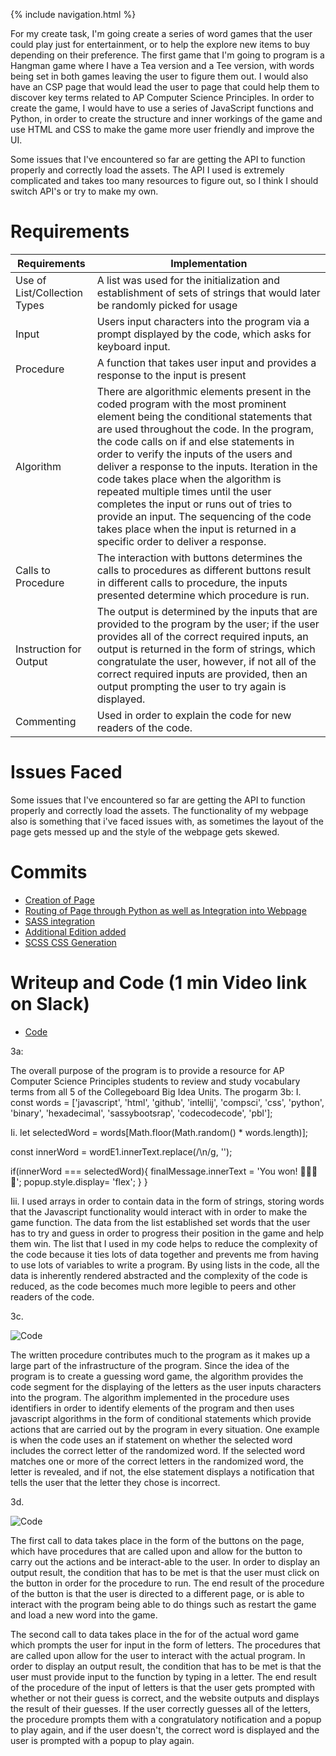 {% include navigation.html %}

For my create task, I'm going create a series of word games that the user could play just for entertainment, or to help the explore new items to buy depending on their preference. The first game that I'm going to program is a Hangman game where I have a Tea version and a Tee version, with words being set in both games leaving the user to figure them out. I would also have an CSP page that would lead the user to page that could help them to discover key terms related to AP Computer Science Principles. In order to create the game, I would have to use a series of JavaScript functions and Python, in order to create the structure and inner workings of the game and use HTML and CSS to make the game more user friendly and improve the UI.


Some issues that I've encountered so far are getting the API to function properly and correctly load the assets. The API I used is extremely complicated and takes too many resources to figure out, so I think I should switch API's or try to make my own.




# Requirements
| Requirements| Implementation |
| ------------- | ------------- |
| Use of List/Collection Types  | A list was used for the initialization and establishment of sets of strings that would later be randomly picked for usage|
| Input  | Users input characters into the program via a prompt displayed by the code, which asks for keyboard input. |
| Procedure | A function that takes user input and provides a response to the input is present |
| Algorithm | There are algorithmic elements present in the coded program with the most prominent element being the conditional statements that are used throughout the code. In the program, the code calls on if and else statements in order to verify the inputs of the users and deliver a response to the inputs. Iteration in the code takes place when the algorithm is repeated multiple times until the user completes the input or runs out of tries to provide an input. The sequencing of the code takes place when the input is returned in a specific order to deliver a response. |
| Calls to Procedure | The interaction with buttons determines the calls to procedures as different buttons result in different calls to procedure, the inputs presented determine which procedure is run. |
| Instruction for Output | The output is determined by the inputs that are provided to the program by the user; if the user provides all of the correct required inputs, an output is returned in the form of strings, which congratulate the user, however, if not all of the correct required inputs are provided, then an output prompting the user to try again is displayed. |
| Commenting | Used in order to explain the code for new readers of the code. |


# Issues Faced
Some issues that I've encountered so far are getting the API to function properly and correctly load the assets. The functionality of my webpage also is something that i've faced issues with, as sometimes the layout of the page gets messed up and the style of the webpage gets skewed.
 

# Commits 
 

* [Creation of Page](https://github.com/NinjaBreadLord/super-duper-bassoons/commit/9eff7c9e806d17d13e8304cf06087ec5597c444d)
* [Routing of Page through Python as well as Integration into Webpage](https://github.com/NinjaBreadLord/super-duper-bassoons/commit/f294298b90f9d2fa95b90135278fbaffc4c51c0d)
* [SASS integration](https://github.com/NinjaBreadLord/super-duper-bassoons/commit/ce3fe9e61da38f890d0ded6c8c5acf1daedb7161)
* [Additional Edition added](https://github.com/NinjaBreadLord/super-duper-bassoons/commit/1c372192cc431ef04f9f311cfa9bdf369327c924)
* [SCSS CSS Generation](https://github.com/NinjaBreadLord/super-duper-bassoons/commit/53fcc9cfcd9846e9fbabf991ad02e66c1538d5cb)


# Writeup and Code (1 min Video link on Slack)

* [Code](https://github.com/NinjaBreadLord/super-duper-bassoons/commit/f294298b90f9d2fa95b90135278fbaffc4c51c0d)


3a:

The overall purpose of the program is to provide a resource for AP Computer Science Principles students to review and study vocabulary terms from all 5 of the Collegeboard Big Idea Units. The progarm
3b:
I.  const words = ['javascript', 'html', 'github', 'intellij', 'compsci', 'css', 'python', 'binary', 'hexadecimal', 'sassybootsrap', 'codecodecode', 'pbl'];



Ii. let selectedWord = words[Math.floor(Math.random() * words.length)];


   const innerWord = wordE1.innerText.replace(/\n/g, '');

   if(innerWord === selectedWord){
       finalMessage.innerText = 'You won! 🗿🔥💪😳';
       popup.style.display= 'flex';
   }
}


Iii. I used arrays in order to contain data in the form of strings, storing words that the Javascript functionality would interact with in order to make the game function. The data from the list established set words that the user has to try and guess in order to progress their position in the game and help them win. The list that I used in my code helps to reduce the complexity of the code because it ties lots of data together and prevents me from having to use lots of variables to write a program. By using lists in the code, all the data is inherently rendered abstracted and the complexity of the code is reduced, as the code becomes much more legible to peers and other readers of the code.

3c.

![Code](https://github.com/NinjaBreadLord/super-duper-bassoons/blob/main/static/assets/rithwikh/Screen%20Shot%202022-02-28%20at%208.26.41%20AM.png)


The written procedure contributes much to the program as it makes up a large part of the infrastructure of the program. Since the idea of the program is to create a guessing word game, the algorithm provides the code segment for the displaying of the letters as the user inputs characters into the program. The algorithm implemented in the procedure uses identifiers in order to identify elements of the program and then uses javascript algorithms in the form of conditional statements which provide actions that are carried out by the program in every situation. One example is when the code uses an if statement on whether the selected word includes the correct letter of the randomized word. If the selected word matches one or more of the correct letters in the randomized word, the letter is revealed, and if not, the else statement displays a notification that tells the user that the letter they chose is incorrect.



3d.
 
![Code](https://github.com/NinjaBreadLord/super-duper-bassoons/blob/main/static/assets/rithwikh/Screen%20Shot%202022-02-27%20at%209.11.31%20PM.png)


The first call to data takes place in the form of the buttons on the page, which have procedures that are called upon and allow for the button to carry out the actions and be interact-able to the user. In order to display an output result, the condition that has to be met is that the user must click on the button in order for the procedure to run. The end result of the procedure of the button is that the user is directed to 
a different page, or is able to interact with the program being able to do things such as restart the game and load a new word into the game.

The second call to data takes place in the for of the actual word game which prompts the user for input in the form of letters. The procedures that are called upon allow for the user to interact with the actual program. In order to display an output result, the condition that has to be met is that the user must provide input to the function by typing in a letter. The end result of the procedure of the input of letters is that the user gets prompted with whether or not their guess is correct, and the website outputs and displays the result of their guesses. If the user correctly guesses all of the letters, the procedure prompts them with a congratulatory notification and a popup to play again, and if the user doesn't, the correct word is displayed and the user is prompted with a popup to play again.




